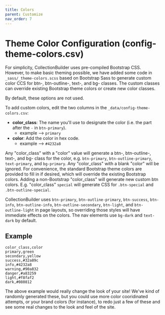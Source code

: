 ```yaml
---
title: Colors
parent: Customize
nav_order: 7
---
```


# Theme Color Configuration (config-theme-colors.csv)

For simplicity, CollectionBuilder uses pre-compiled Bootstrap CSS.
However, to make basic theming possible, we have added some code in `_sass/_theme-colors.scss` based on Bootstrap Sass to generate custom color CCS for btn-, btn-outline-, text-, and bg- classes. 
The custom classes can override existing Bootstrap theme colors or create new color classes. 

By default, these options are not used.

To add custom colors, edit the two columns in the `_data/config-theme-colors.csv`:

- **color_class**: The name you'll use to designate the color (i.e. the part after the `-` in `btn-primary`).
    - example --> `primary`
- **color**: Add the color in hex code.
    - example --> `#4232a8`

Any "color_class" with a "color" value will generate a btn-, btn-outline-, text-, and bg- class for the color, e.g. `btn-primary`, `btn-outline-primary`, `text-primary`, and `bg-primary`. 
Any "color_class" with a blank "color" will be ignored.
For convenience, the standard Bootstrap theme colors are provided to fill in if desired, which will override the existing Bootstrap colors.
Adding a non-Bootstrap "color_class" will generate new custom btn colors.
E.g. "color_class" `special` will generate CSS for `.btn-special` and `.btn-outline-special`.

CollectionBuilder uses `btn-primary`, `btn-outline-primary`, `btn-success`, `btn-info`, `btn-outline-info`, `btn-outline-secondary`, `btn-light`, and `btn-outline-light` in page layouts, so overriding those styles will have immediate effects on the colors.
The nav elements use `bg-dark` and `text-dark` by default.

## Example

```
color_class,color
primary,green
secondary,yellow
success,#32a89c
info,#4232a8
warning,#90a832
danger,#a83259
light,#f8faf2
dark,#080812
```

The above example would really change the look of your site! We've kind of randomly generated these, but you could use more color cooridinated attempts, or your brand colors (for instance), to redo just a few of these and see some real changes to the look and feel of the site. 
